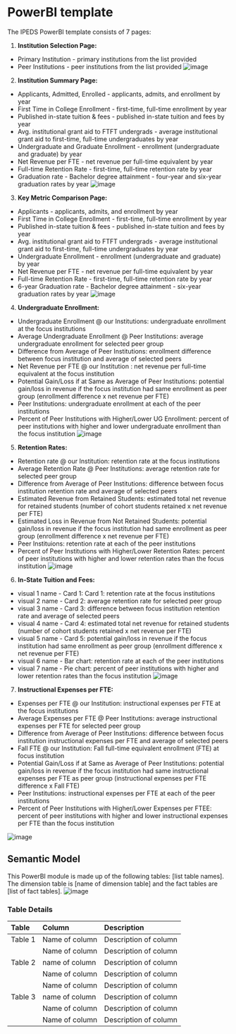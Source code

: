 # PowerBI template

The IPEDS PowerBI template consists of 7 pages:

1. **Institution Selection Page:** 
- Primary Institution - primary institutions from the list provided
- Peer Institutions - peer institutions from the list provided
![image](https://github.com/dochines/OpenEduAnalytics/blob/2ebb3caeb6975076fbee7cf98db0f9bf46bd7722/modules/IPEDS/docs/images/Institution%20Selection.jpg)

2. **Institution Summary Page:** 
- Applicants, Admitted, Enrolled - applicants, admits, and enrollment by year
- First Time in College Enrollment - first-time, full-time enrollment by year
- Published in-state tuition & fees - published in-state tuition and fees by year
- Avg. institutional grant aid to FTFT undergrads - average institutional grant aid to first-time, full-time undergraduates by year
- Undergraduate and Graduate Enrollment - enrollment (undergraduate and graduate) by year
- Net Revenue per FTE - net revenue per full-time equivalent by year
- Full-time Retention Rate - first-time, full-time retention rate by year
- Graduation rate - Bachelor degree attainment - four-year and six-year graduation rates by year
![image](https://github.com/dochines/OpenEduAnalytics/blob/9056d4b48fa1a7cf129df4b4b28b575124914f1e/modules/IPEDS/docs/images/Institution%20Summary.jpg)


3. **Key Metric Comparison Page:**
- Applicants - applicants, admits, and enrollment by year 
- First Time in College Enrollment - first-time, full-time enrollment by year
- Published in-state tuition & fees - published in-state tuition and fees by year
- Avg. institutional grant aid to FTFT undergrads -	average institutional grant aid to first-time, full-time undergraduates by year
- Undergraduate Enrollment -	enrollment (undergraduate and graduate) by year
- Net Revenue per FTE -	net revenue per full-time equivalent by year
- Full-time Retention Rate -	first-time, full-time retention rate by year
- 6-year Graduation rate - Bachelor degree attainment -	six-year graduation rates by year
![image](https://github.com/dochines/OpenEduAnalytics/blob/e0c283bc2c151c58e1a051e0af9d5b5dbc5c67cc/modules/IPEDS/docs/images/Key%20Metric%20Comparison.jpg)


4. **Undergraduate Enrollment:** 
- Undergraduate Enrollment @ our Institutions: undergraduate enrollment at the focus institutions
- Average Undergraduate Enrollment @ Peer Institutions: average undergraduate enrollment for selected peer group
- Difference from Average of Peer Institutions: enrollment difference between focus institution and average of selected peers
- Net Revenue per FTE @ our Institution : net revenue per full-time equivalent at the focus institution 
- Potential Gain/Loss if at Same as Average of Peer Institutions: potential gain/loss in revenue if the focus institution had same enrollment as peer group (enrollment difference x net revenue per FTE) 
- Peer Institutions: undergraduate enrollment at each of the peer institutions 
- Percent of Peer Institutions with Higher/Lower UG Enrollment: percent of peer institutions with higher and lower undergraduate enrollment than the focus institution 
![image](https://github.com/dochines/OpenEduAnalytics/blob/9056d4b48fa1a7cf129df4b4b28b575124914f1e/modules/IPEDS/docs/images/Undergraduate%20Enrollment.jpg)

5. **Retention Rates:**
- Retention rate @ our Institution: retention rate at the focus institutions
- Average Retention Rate @ Peer Institutions: average retention rate for selected peer group
- Difference from Average of Peer Institutions: difference between focus institution retention rate and average of selected peers
- Estimated Revenue from Retained Students: estimated total net revenue for retained students (number of cohort students retained x net revenue per FTE) 
- Estimated Loss in Revenue from Not Retained Students: potential gain/loss in revenue if the focus institution had same enrollment as peer group (enrollment difference x net revenue per FTE) 
- Peer Instituions: retention rate at each of the peer institutions 
- Percent of Peer Institutions with Higher/Lower Retention Rates: percent of peer institutions with higher and lower retention rates than the focus institution
![image](https://github.com/dochines/OpenEduAnalytics/blob/9056d4b48fa1a7cf129df4b4b28b575124914f1e/modules/IPEDS/docs/images/Retention%20Rates.jpg)

6. **In-State Tuition and Fees:** 
- visual 1 name - Card 1: Card 1: retention rate at the focus institutions
- visual 2 name - Card 2: average retention rate for selected peer group
- visual 3 name - Card 3: difference between focus institution retention rate and average of selected peers
- visual 4 name -	Card 4: estimated total net revenue for retained students (number of cohort students retained x net revenue per FTE) 
- visual 5 name -	Card 5: potential gain/loss in revenue if the focus institution had same enrollment as peer group (enrollment difference x net revenue per FTE) 
- visual 6 name -	Bar chart: retention rate at each of the peer institutions 
- visual 7 name -	Pie chart: percent of peer institutions with higher and lower retention rates than the focus institution
![image](https://github.com/dochines/OpenEduAnalytics/blob/9056d4b48fa1a7cf129df4b4b28b575124914f1e/modules/IPEDS/docs/images/In-State%20Tuition%20and%20Fees.jpg)

7. **Instructional Expenses per FTE:** 
- Expenses per FTE @ our Institution: instructional expenses per FTE at the focus institutions
- Average Expenses per FTE @ Peer Institutions: average instructional expenses per FTE for selected peer group
- Difference from Average of Peer Institutions: difference between focus institution instructional expenses per FTE and average of selected peers
- Fall FTE @ our Institution: Fall full-time equivalent enrollment (FTE) at focus institution 
- Potential Gain/Loss if at Same as Average of Peer Institutions: potential gain/loss in revenue if the focus institution had same instructional expenses per FTE as peer group (instructional expenses per FTE difference x Fall FTE) 
- Peer Institutions: instructional expenses per FTE at each of the peer institutions 
- Percent of Peer Institutions with Higher/Lower Expenses per FTEE: percent of peer institutions with higher and lower instructional expenses per FTE than the focus institution

![image](https://github.com/dochines/OpenEduAnalytics/blob/9056d4b48fa1a7cf129df4b4b28b575124914f1e/modules/IPEDS/docs/images/Instructional%20Expenses%20per%20FTE.jpg)


## Semantic Model
This PowerBI module is made up of the following tables: [list table names]. The dimension table is [name of dimension table] and the fact tables are [list of fact tables].
![image](https://github.com/dochines/OpenEduAnalytics/blob/9056d4b48fa1a7cf129df4b4b28b575124914f1e/modules/IPEDS/docs/images/PowerBI%20Semantic%20Model.jpg)

### Table Details
| Table | Column   | Description   |
| :------------- | :---------- | :----------- |
| Table 1 | Name of column | Description of column |
| | Name of column | Description of column |
| Table 2 | name of column | Description of column |
| | Name of column | Description of column |
| | Name of column | Description of column |
| Table 3 | name of column | Description of column |
| | Name of column | Description of column |
| | Name of column | Description of column |

